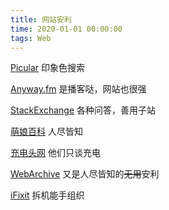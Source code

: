 ```yaml
---
title: 网站安利
time: 2020-01-01 00:00:00
tags: Web
---
```


[Picular](https://picular.co) 印象色搜索

[Anyway.fm](https://anyway.fm) 是播客哒，网站也很强

[StackExchange](https://stackexchange.com) 各种问答，善用子站

[萌娘百科](https://zh.moegirl.org) 人尽皆知

[充电头网](https://chongdiantou.com) 他们只谈充电

[WebArchive](https://archive.org) 又是人尽皆知的~~无用~~安利

[iFixit](https://ifixit.com) 拆机能手组织
